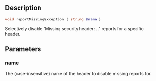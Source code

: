 ## Description
```php
void reportMissingException ( string $name )
```

Selectively disable 'Missing security header: ...' reports for a
specific header.

## Parameters
### name
The (case-insensitive) name of the header to disable missing reports
 for.
